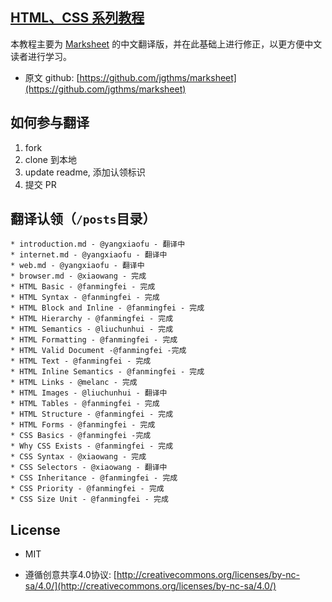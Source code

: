 ## [HTML、CSS 系列教程](http://fe-primary-tutorial.yangxiaofu.com/)


本教程主要为 [Marksheet](http://marksheet.io) 的中文翻译版，并在此基础上进行修正，以更方便中文读者进行学习。
* 原文 github: [https://github.com/jgthms/marksheet](https://github.com/jgthms/marksheet)

## 如何参与翻译

1. fork
2. clone 到本地
3. update readme, 添加认领标识
4. 提交 PR

## 翻译认领（`/posts`目录）

    * introduction.md - @yangxiaofu - 翻译中
    * internet.md - @yangxiaofu - 翻译中
    * web.md - @yangxiaofu - 翻译中
    * browser.md - @xiaowang - 完成
    * HTML Basic - @fanmingfei - 完成
    * HTML Syntax - @fanmingfei - 完成
    * HTML Block and Inline - @fanmingfei - 完成
    * HTML Hierarchy - @fanmingfei - 完成
    * HTML Semantics - @liuchunhui - 完成
    * HTML Formatting - @fanmingfei - 完成
    * HTML Valid Document -@fanmingfei -完成
    * HTML Text - @fanmingfei - 完成
    * HTML Inline Semantics - @fanmingfei - 完成
    * HTML Links - @melanc - 完成
    * HTML Images - @liuchunhui - 翻译中
    * HTML Tables - @fanmingfei - 完成
    * HTML Structure - @fanmingfei - 完成
    * HTML Forms - @fanmingfei - 完成
    * CSS Basics - @fanmingfei -完成
    * Why CSS Exists - @fanmingfei - 完成
    * CSS Syntax - @xiaowang - 完成
    * CSS Selectors - @xiaowang - 翻译中
    * CSS Inheritance - @fanmingfei - 完成
    * CSS Priority - @fanmingfei - 完成
    * CSS Size Unit - @fanmingfei - 完成
    
    
## License


* MIT

* 遵循创意共享4.0协议: [http://creativecommons.org/licenses/by-nc-sa/4.0/](http://creativecommons.org/licenses/by-nc-sa/4.0/)
